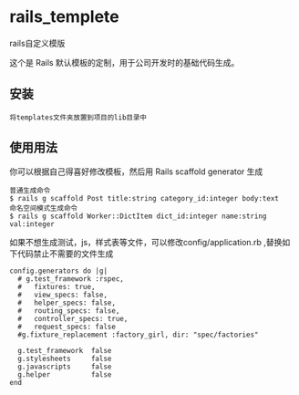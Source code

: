 # rails_templete
rails自定义模版



这个是 Rails 默认模板的定制，用于公司开发时的基础代码生成。 


## 安装

    将templates文件夹放置到项目的lib目录中
    
## 使用用法

你可以根据自己得喜好修改模板，然后用 Rails scaffold generator 生成


    普通生成命令    
    $ rails g scaffold Post title:string category_id:integer body:text
    命名空间模式生成命令
    $ rails g scaffold Worker::DictItem dict_id:integer name:string val:integer 

如果不想生成测试，js，样式表等文件，可以修改config/application.rb ,替换如下代码禁止不需要的文件生成


    config.generators do |g|
      # g.test_framework :rspec,
      #   fixtures: true,
      #   view_specs: false,
      #   helper_specs: false,
      #   routing_specs: false,
      #   controller_specs: true,
      #   request_specs: false
      #g.fixture_replacement :factory_girl, dir: "spec/factories"

      g.test_framework  false
      g.stylesheets     false
      g.javascripts     false
      g.helper          false
    end
